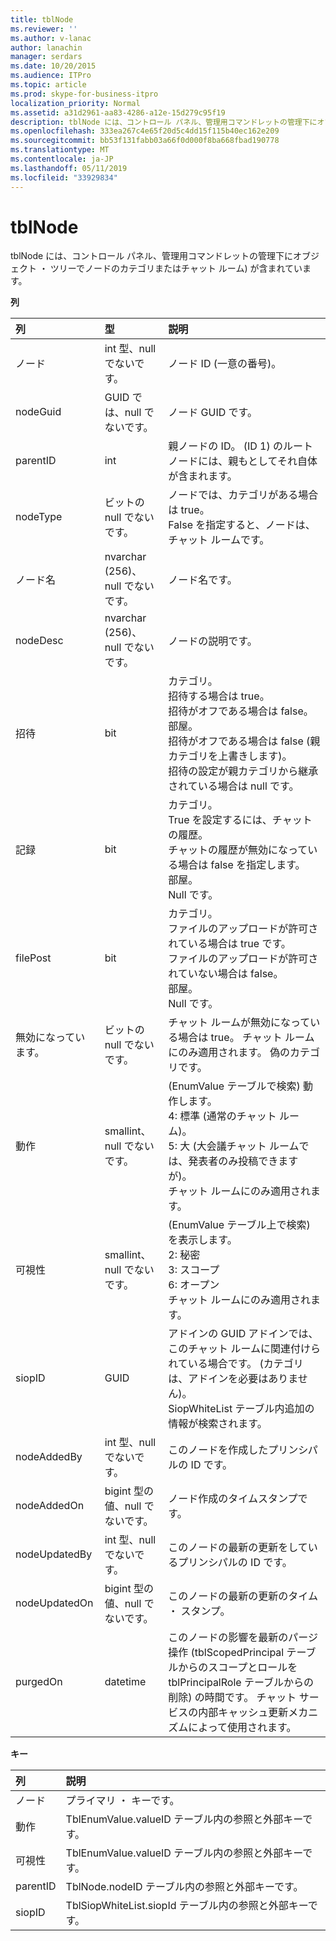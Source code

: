 ```yaml
---
title: tblNode
ms.reviewer: ''
ms.author: v-lanac
author: lanachin
manager: serdars
ms.date: 10/20/2015
ms.audience: ITPro
ms.topic: article
ms.prod: skype-for-business-itpro
localization_priority: Normal
ms.assetid: a31d2961-aa83-4286-a12e-15d279c95f19
description: tblNode には、コントロール パネル、管理用コマンドレットの管理下にオブジェクト ・ ツリーでノードのカテゴリまたはチャット ルーム) が含まれています。
ms.openlocfilehash: 333ea267c4e65f20d5c4dd15f115b40ec162e209
ms.sourcegitcommit: bb53f131fabb03a66f0d000f8ba668fbad190778
ms.translationtype: MT
ms.contentlocale: ja-JP
ms.lasthandoff: 05/11/2019
ms.locfileid: "33929834"
---
```

# <a name="tblnode"></a>tblNode
 
tblNode には、コントロール パネル、管理用コマンドレットの管理下にオブジェクト ・ ツリーでノードのカテゴリまたはチャット ルーム) が含まれています。
  
**列**

|**列**|**型**|**説明**|
|:-----|:-----|:-----|
|ノード  <br/> |int 型、null でないです。  <br/> |ノード ID (一意の番号)。  <br/> |
|nodeGuid  <br/> |GUID では、null でないです。  <br/> |ノード GUID です。  <br/> |
|parentID  <br/> |int  <br/> |親ノードの ID。 (ID 1) のルート ノードには、親もとしてそれ自体が含まれます。  <br/> |
|nodeType  <br/> |ビットの null でないです。  <br/> |ノードでは、カテゴリがある場合は true。  <br/> False を指定すると、ノードは、チャット ルームです。  <br/> |
|ノード名  <br/> |nvarchar (256)、null でないです。  <br/> |ノード名です。  <br/> |
|nodeDesc  <br/> |nvarchar (256)、null でないです。  <br/> |ノードの説明です。  <br/> |
|招待  <br/> |bit  <br/> | カテゴリ。 <br/>  招待する場合は true。 <br/>  招待がオフである場合は false。 <br/>  部屋。 <br/>  招待がオフである場合は false (親カテゴリを上書きします)。 <br/>  招待の設定が親カテゴリから継承されている場合は null です。 <br/> |
|記録  <br/> |bit  <br/> | カテゴリ。 <br/>  True を設定するには、チャットの履歴。 <br/>  チャットの履歴が無効になっている場合は false を指定します。 <br/>  部屋。 <br/>  Null です。 <br/> |
|filePost  <br/> |bit  <br/> | カテゴリ。 <br/>  ファイルのアップロードが許可されている場合は true です。 <br/>  ファイルのアップロードが許可されていない場合は false。 <br/>  部屋。 <br/>  Null です。 <br/> |
|無効になっています。  <br/> |ビットの null でないです。  <br/> |チャット ルームが無効になっている場合は true。 チャット ルームにのみ適用されます。 偽のカテゴリです。  <br/> |
|動作  <br/> |smallint、null でないです。  <br/> | (EnumValue テーブルで検索) 動作します。 <br/>  4: 標準 (通常のチャット ルーム)。 <br/>  5: 大 (大会議チャット ルームでは、発表者のみ投稿できますが)。 <br/>  チャット ルームにのみ適用されます。 <br/> |
|可視性  <br/> |smallint、null でないです。  <br/> | (EnumValue テーブル上で検索) を表示します。 <br/>  2: 秘密 <br/>  3: スコープ <br/>  6: オープン <br/>  チャット ルームにのみ適用されます。 <br/> |
|siopID  <br/> |GUID  <br/> |アドインの GUID アドインでは、このチャット ルームに関連付けられている場合です。 (カテゴリは、アドインを必要はありません)。  <br/> SiopWhiteList テーブル内追加の情報が検索されます。  <br/> |
|nodeAddedBy  <br/> |int 型、null でないです。  <br/> |このノードを作成したプリンシパルの ID です。  <br/> |
|nodeAddedOn  <br/> |bigint 型の値、null でないです。  <br/> |ノード作成のタイムスタンプです。  <br/> |
|nodeUpdatedBy  <br/> |int 型、null でないです。  <br/> |このノードの最新の更新をしているプリンシパルの ID です。  <br/> |
|nodeUpdatedOn  <br/> |bigint 型の値、null でないです。  <br/> |このノードの最新の更新のタイム ・ スタンプ。  <br/> |
|purgedOn  <br/> |datetime  <br/> |このノードの影響を最新のパージ操作 (tblScopedPrincipal テーブルからのスコープとロールを tblPrincipalRole テーブルからの削除) の時間です。 チャット サービスの内部キャッシュ更新メカニズムによって使用されます。  <br/> |
   
**キー**

|**列**|**説明**|
|:-----|:-----|
|ノード  <br/> |プライマリ ・ キーです。  <br/> |
|動作  <br/> |TblEnumValue.valueID テーブル内の参照と外部キーです。  <br/> |
|可視性  <br/> |TblEnumValue.valueID テーブル内の参照と外部キーです。  <br/> |
|parentID  <br/> |TblNode.nodeID テーブル内の参照と外部キーです。  <br/> |
|siopID  <br/> |TblSiopWhiteList.siopId テーブル内の参照と外部キーです。  <br/> |
   

